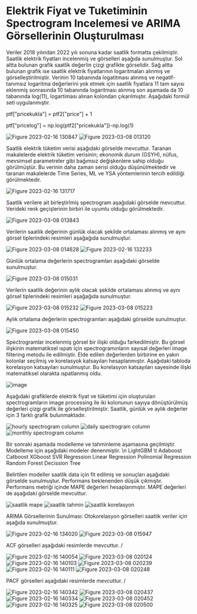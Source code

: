 # Elektrik Fiyat ve Tuketiminin Spectrogram Incelemesi ve ARIMA Görsellerinin Oluşturulması

Veriler 2018 yılından 2022 yılı sonuna kadar saatlik formatta çekilmiştir. Saatlik elektrik fiyatları incelenmiş ve görselleri aşağıda sunulmuştur. Sol altta bulunan grafik saatlik değerlin çizgi grafikte görselidir. Sağ altta bulunan grafik ise saatlik elektrik fiyatlarının logaritmaları alınmış ve görselleştirilmiştir. Verinin 10 tabanında logatitması alınmış ve negatif-tanımsız logaritma değerlerini yok etmek için saatlik fiyatlara 11 tam sayısı eklenmiş sonrasında 10 tabanında logaritması  alınmış son aşamada da 10 tabanında log(11), logartiması alınan kolondan çıkarılmıştır. Aşağıdaki formül seti uygulanmıştır.  

ptf["pricekukla"] = ptf2["price"] + 1

ptf["pricelog"] = np.log(ptf2["pricekukla"])-np.log(1)

 ![Figure 2023-02-16 130847](https://user-images.githubusercontent.com/58287201/219335674-87e0efd5-6d44-4b96-a4fb-e5d6f0b059de.png) 
 ![Figure 2023-03-08 013120](https://user-images.githubusercontent.com/58287201/223568905-06cfd701-b7c2-42e5-8f94-feded70c0285.png)

Saatlik elektrik tüketim verisi aşağıdaki görselde mevcuttur. Taranan makalelerde elektrik tüketim verisinin; ekonomik durum (GSYH), nüfus, mevsimsel parametreler gibi bağımsız değişkenlere sahip olduğu görülmüştür. Bu verinin daha zaman serisi olduğu düşünülmektedir ve taranan makalelerde Time Series, ML ve YSA yöntemlerinin tercih edildiği görülmektedir. 

![Figure 2023-02-16 131717](https://user-images.githubusercontent.com/58287201/219337680-2029f1bc-ee7e-421e-ab6c-d719dc42b76d.png)

Saatlik verilere ait birleştirlmiş spectrogram aşağıdaki görselde mevcuttur. Verideki renk geçişlerinin birbiri ile uyumlu olduğu görülmektedir. 

![Figure 2023-03-08 013843](https://user-images.githubusercontent.com/58287201/223570128-f3dda14f-58e9-45f7-b5f2-ce8be5e2f916.png)

Verilerin saatlik değerinin günlük olacak şekilde ortalaması alınmış ve aynı görsel tiplerindeki resimleri aşağağıda sunulmuştur. 

![Figure 2023-03-08 014628](https://user-images.githubusercontent.com/58287201/223571493-55d8faf7-bdbc-4118-9ff5-f2637a4c888c.png)
![Figure 2023-02-16 132233](https://user-images.githubusercontent.com/58287201/219338258-e7be9be2-120f-409d-9580-f345376852e9.png)

Günlük ortalama değerlerin spectrogramları aşağıdaki görselde sunulmuştur. 

![Figure 2023-03-08 015031](https://user-images.githubusercontent.com/58287201/223572048-11cece32-8e8b-486e-b95a-2af34c792db4.png)

Verilerin saatlik değerinin aylık olacak şekilde ortalaması alınmış ve aynı görsel tiplerindeki resimleri aşağağıda sunulmuştur. 

![Figure 2023-03-08 015232](https://user-images.githubusercontent.com/58287201/223572584-03dc8c2f-a9db-4589-ae59-64c5b03b2c51.png)
![Figure 2023-03-08 015223](https://user-images.githubusercontent.com/58287201/223572582-2a21b1ac-5cec-44ee-be31-03d6aabd2d07.png)

Aylık ortalama değerlerin spectrogramları aşağıdaki görselde sunulmuştur. 

![Figure 2023-03-08 015450](https://user-images.githubusercontent.com/58287201/223572788-292863c2-1b16-487d-9b04-3c4f5304386e.png)

Spectrogramlar incelenmiş görsel bir ilişki olduğu farkedilmiştir. Bu görsel ilişkinin matematiksel ıspatı için spectrogramınların sayısal değerleri image filtering metodu ile edilmiştir. Elde edilen değerlerden birbirine en yakın kolonlar seçilmiş ve korelasyok katsayıları hesaplanmıştır. Aşağıdaki tabloda korelasyon katsayıları sunulmuştur. Bu korelasyon katsayıları sayesinde ilişki matematiksel olarakta ıspatlanmış oldu. 

![image](https://github.com/AdemYildirim/Elektrik-Fiyat-ve-Tuketiminin-Spectrogram-Incelemesi/assets/58287201/0b1748ab-11ad-4d34-ad5f-3d0736e16258)

Aşağıdaki grafiklerde elektrik fiyat ve tüketimi için oluşturulan spectrogramların image processing ile iki kolonunun sayıya dönüştürülmüş değerleri çizgi grafik ile görselleştirilmiştir. Saatlik, günlük ve aylık değerler için 3 farklı grafik bulunmaktadır. 

![hourly spectrogram column](https://github.com/AdemYildirim/Elektrik-Fiyat-ve-Tuketiminin-Spectrogram-Incelemesi/assets/58287201/a9a4bbda-7dda-448a-8690-480d0ecd902f)
![daily spectrogram column](https://github.com/AdemYildirim/Elektrik-Fiyat-ve-Tuketiminin-Spectrogram-Incelemesi/assets/58287201/ef42c2ae-bb00-4b59-8887-e3a03ce9e559)
![monthly spectrogram column](https://github.com/AdemYildirim/Elektrik-Fiyat-ve-Tuketiminin-Spectrogram-Incelemesi/assets/58287201/2f0b868e-a6b0-48fb-908c-1e8dd5511c3a)

Bir sonraki aşamada modelleme ve tahminleme aşamasına geçilmiştir. Modelleme için aşağıdaki modeler denenmiştir. \n
        LightGBM \t
        Adaboost
        Catboost
        XGboost
        SVR Regression
        Linear Regression
        Polinomial Regression
        Random Forest
        Decission Tree

Belirtilen modeller saatlik data için fit edilmiş ve sonuçları aşağıdaki görselde sunulmuştur. Performans beklenenden düşük çıkmıştır. Performans metriği içinde MAPE değerleri hesaplanmıştır. MAPE değerleri de aşağıdaki görselde mevcuttur. 

![saatlik mape](https://github.com/AdemYildirim/Elektrik-Fiyat-ve-Tuketiminin-Spectrogram-Incelemesi/assets/58287201/46dcdac3-f32a-4f2d-8ad0-931b60ff39fe)
![saatlik tahmin](https://github.com/AdemYildirim/Elektrik-Fiyat-ve-Tuketiminin-Spectrogram-Incelemesi/assets/58287201/a2419ab1-babf-492d-9457-db980c119e8c)
![saatlik korelasyon](https://github.com/AdemYildirim/Elektrik-Fiyat-ve-Tuketiminin-Spectrogram-Incelemesi/assets/58287201/5d7eda1c-569d-43c1-a2df-a9ed823f8640)

      


ARIMA Görsellerinin Sunulması: 
Otokorelasyon görselleri saatlik veriler için aşağıda sunulmuştur. 

![Figure 2023-02-16 134020](https://user-images.githubusercontent.com/58287201/219346793-7525197b-14ce-4e9a-bf30-d064f3292144.png)
![Figure 2023-03-08 015947](https://user-images.githubusercontent.com/58287201/223573586-4acae87d-1333-4b34-ae08-619d21defff0.png)


ACF görselleri aşağıdaki resimlerde mevcuttur. /

![Figure 2023-02-16 140054](https://user-images.githubusercontent.com/58287201/219347452-7a733526-0632-4f09-948c-72566235b5eb.png)
![Figure 2023-03-08 020124](https://user-images.githubusercontent.com/58287201/223573952-797a11b7-adff-4eab-be78-8701b6553044.png)
![Figure 2023-02-16 140103](https://user-images.githubusercontent.com/58287201/219347445-38b69a0d-39af-4e23-80c2-d35e6678a9c2.png)
![Figure 2023-03-08 020239](https://user-images.githubusercontent.com/58287201/223573948-fc414d49-b95e-4779-94ec-f6dd84c54b0b.png)
![Figure 2023-02-16 140111](https://user-images.githubusercontent.com/58287201/219347440-3a360270-c559-43f3-8ef0-71ae8ef255a7.png)
![Figure 2023-03-08 020248](https://user-images.githubusercontent.com/58287201/223573940-fb621d6f-e0b6-48ba-988d-e7a73a9b678a.png)

PACF görselleri aşağıdaki resimlerde mevcuttur. /

![Figure 2023-02-16 140342](https://user-images.githubusercontent.com/58287201/219347984-7b15b110-a55d-4807-93c8-97cec08a1b3f.png)
![Figure 2023-03-08 020437](https://user-images.githubusercontent.com/58287201/223574309-2b6c5e1d-1a7a-4ff9-a795-01aaecddd759.png)
![Figure 2023-02-16 140334](https://user-images.githubusercontent.com/58287201/219347987-e0a2311e-b174-49eb-8f2e-e31f4caa17ae.png)
![Figure 2023-03-08 020452](https://user-images.githubusercontent.com/58287201/223574300-e05b6eb4-109f-41fe-939b-0af29c1bd4a1.png)
![Figure 2023-02-16 140325](https://user-images.githubusercontent.com/58287201/219347996-be0fbe28-90c3-4f6a-b8cb-5a530a013336.png)
![Figure 2023-03-08 020500](https://user-images.githubusercontent.com/58287201/223574282-d2b79e6c-44cf-4f34-af37-17c1d913d2be.png)



